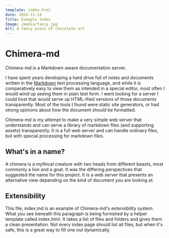 ```yaml
---
template: index.html
date: 2024-11-14
Title: Exmaple Index
Image: /media/fancy.jpg
Alt: A fancy piece of chocolate art
---
```


# Chimera-md

Chimera-md is a Markdown-aware documentation server.

I have spent years developing a hard drive full of notes and documents written in the
[Markdown](https://www.markdownguide.org/) text processing language, and while it is
comparatively easy to view them as intended in a special editor, most often I would wind
up seeing them in plain text form. I went looking for a server I could host that would
serve up HTML-ified versions of those documents transparently. Most of the tools I
found were static site generators, or had strong opinions about how the document should
be formatted.

Chimera-md is my attempt to make a very simple web server that understands and can serve
a library of markdown files (and supporting assets) transparently. It is a full web server
and can handle ordinary files, but with special processing for markdown files.

## What's in a name?

A chimera is a mythical creature with two heads from different beasts, most commonly a
lion and a goat. It was the differing perspectives that suggested the name for this
project. It is a web server that presents an alternative view depending on the kind of
document you are looking at.

## Extensibility

This file, index.md is an example of Chimera-md's extensibility system. What you see
beneath this paragraph is being furnished by a helper template called index.html.
It takes a list of files and folders and gives them a clean presentation. Not every
index page should list all files, but when it's safe, this is a great way to fill one
out dynamically.

